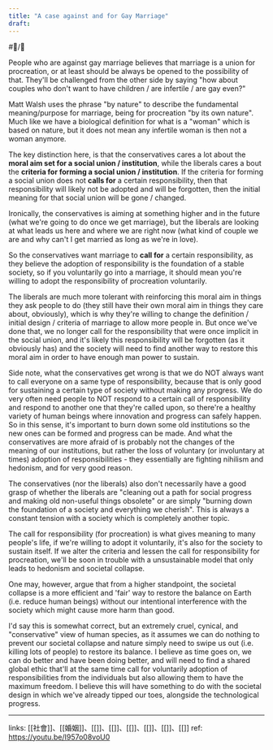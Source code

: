 ```yaml
---
title: "A case against and for Gay Marriage"
draft: 
---
```

 #📝️/🌱 

People who are against gay marriage believes that marriage is a union for procreation, or at least should be always be opened to the possibility of that. They'll be challenged from the other side by saying "how about couples who don't want to have children / are infertile / are gay even?"

Matt Walsh uses the phrase "by nature" to describe the fundamental meaning/purpose for marriage, being for procreation "by its own nature". Much like we have a biological definition for what is a "woman" which is based on nature, but it does not mean any infertile woman is then not a woman anymore. 

The key distinction here, is that the conservatives cares a lot about the **moral aim set for a social union / institution**, while the liberals cares a bout the **criteria for forming a social union / institution**. If the criteria for forming a social union does not **calls for** a certain responsibility, then that responsibility will likely not be adopted and will be forgotten, then the initial meaning for that social union will be gone / changed. 

Ironically, the conservatives is aiming at something higher and in the future (what we're going to do once we get marriage), but the liberals are looking at what leads us here and where we are right now (what kind of couple we are and why can't I get married as long as we're in love). 

So the conservatives want marriage to **call for** a certain responsibility, as they believe the adoption of responsibility is the foundation of a stable society, so if you voluntarily go into a marriage, it should mean you're willing to adopt the responsibility of procreation voluntarily. 

The liberals are much more tolerant with reinforcing this moral aim in things they ask people to do (they still have their own moral aim in things they care about, obviously), which is why they're willing to change the definition / initial design / criteria of marriage to allow more people in. But once we've done that, we no longer call for the responsibility that were once implicit in the social union, and it's likely this responsibility will be forgotten (as it obviously has) and the society will need to find another way to restore this moral aim in order to have enough man power to sustain. 

Side note, what the conservatives get wrong is that we do NOT always want to call everyone on a same type of responsibility, because that is only good for sustaining a certain type of society without making any progress. We do very often need people to NOT respond to a certain call of responsibility and respond to another one that they're called upon, so there're a healthy variety of human beings where innovation and progress can safely happen. So in this sense, it's important to burn down some old institutions so the new ones can be formed and progress can be made. And what the conservatives are more afraid of is probably not the changes of the meaning of our institutions, but rather the loss of voluntary (or involuntary at times) adoption of responsibilities - they essentially are fighting nihilism and hedonism, and for very good reason.

The conservatives (nor the liberals) also don't necessarily have a good grasp of whether the liberals are "cleaning out a path for social progress and making old non-useful things obsolete" or are simply "burning down the foundation of a society and everything we cherish". This is always a constant tension with a society which is completely another topic.

The call for responsibility (for procreation) is what gives meaning to many people's life, if we're willing to adopt it voluntarily, it's also for the society to sustain itself. If we alter the criteria and lessen the call for responsibility for procreation, we'll be soon in trouble with a unsustainable model that only leads to hedonism and societal collapse.

One may, however, argue that from a higher standpoint, the societal collapse is a more efficient and 'fair' way to restore the balance on Earth (i.e. reduce human beings) without our intentional interference with the society which might cause more harm than good. 

I'd say this is somewhat correct, but an extremely cruel, cynical, and "conservative" view of human species, as it assumes we can do nothing to prevent our societal collapse and nature simply need to swipe us out (i.e. killing lots of people) to restore its balance. I believe as time goes on, we can do better and have been doing better, and will need to find a shared global ethic that'll at the same time call for voluntarily adoption of responsibilities from the individuals but also allowing them to have the maximum freedom. I believe this will have something to do with the societal design in which we've already tipped our toes, alongside the technological progress.

---
links: [[社會]]、[[婚姻]]、[[]]、[[]]、[[]]、[[]]、[[]]、[[]]
ref: https://youtu.be/I957o08voU0
